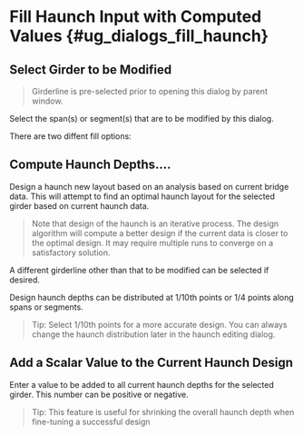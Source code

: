 Fill Haunch Input with Computed Values {#ug_dialogs_fill_haunch}
==============================================

Select Girder to be Modified
-------------
> Girderline is pre-selected prior to opening this dialog by parent window.

Select the span(s) or segment(s) that are to be modified by this dialog.

There are two diffent fill options:

Compute Haunch Depths....
--------------------
Design a haunch new layout based on an analysis based on current bridge data. This will attempt to find an optimal haunch layout for the selected girder based on current haunch data.

> Note that design of the haunch is an iterative process. The design algorithm will compute a better design if the current data is closer to the optimal design. It may require multiple runs to converge on a satisfactory solution.

A different girderline other than that to be modified can be selected if desired.

Design haunch depths can be distributed at 1/10th points or 1/4 points along spans or segments.

> Tip: Select 1/10th points for a more accurate design. You can always change the haunch distribution later in the haunch editing dialog.

Add a Scalar Value to the Current Haunch Design
---------------------------------------------
Enter a value to be added to all current haunch depths for the selected girder. This number can be positive or negative.

> Tip: This feature is useful for shrinking the overall haunch depth when fine-tuning a successful design